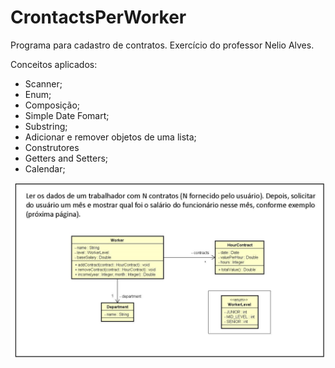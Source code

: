 # CrontactsPerWorker
Programa para cadastro de contratos. Exercício do professor Nelio Alves.

Conceitos aplicados:

* Scanner;
* Enum;
* Composição;
* Simple Date Fomart;
* Substring;
* Adicionar e remover objetos de uma lista;
* Construtores
* Getters and Setters;
* Calendar;



![Entidades](https://github.com/devel-ez/CrontactsPerWorker/blob/master/entitiese1.png)
